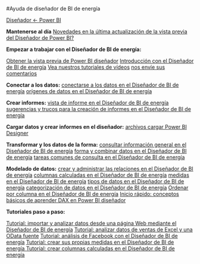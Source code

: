 <properties 
   pageTitle="Ayuda de diseñador de BI de energía" 
   description="Ayuda de diseñador de BI de energía" 
   services="powerbi" 
   documentationCenter="" 
   authors="v-anpasi" 
   manager="mblythe" 
   editor=""
   tags=""/>
 
<tags
   ms.service="powerbi"
   ms.devlang="NA"
   ms.topic="article"
   ms.tgt_pltfrm="NA"
   ms.workload="powerbi"
   ms.date="06/19/2015"
   ms.author="v-anpasi"/>

#Ayuda de diseñador de BI de energía

[Diseñador ← Power BI](https://support.powerbi.com/media/knowledgebase/topics/68530-power-bi-designer)

**Mantenerse al día** [Novedades en la última actualización de la vista previa del Diseñador de Power BI?](https://support.powerbi.com/media/knowledgebase/articles/489224-what-s-new-in-the-latest-power-bi-designer-preview)

**Empezar a trabajar con el Diseñador de BI de energía:**

[Obtener la vista previa de Power BI diseñador](https://support.powerbi.com/media/knowledgebase/articles/464158-get-the-power-bi-designer-preview) [Introducción con el Diseñador de BI de energía](https://support.powerbi.com/media/knowledgebase/articles/471664-getting-started-with-power-bi-designer) [Vea nuestros tutoriales de vídeos](https://support.powerbi.com/media/knowledgebase/articles/461292-power-bi-designer-videos) [nos envíe sus comentarios](https://support.powerbi.com/media/knowledgebase/articles/468442-send-us-feedback-about-power-bi-designer-preview)

**Conectar a los datos:** [conectarse a los datos en el Diseñador de BI de energía](https://support.powerbi.com/media/knowledgebase/articles/471635-connect-to-data-in-power-bi-designer) [orígenes de datos en el Diseñador de BI de energía](https://support.powerbi.com/media/knowledgebase/articles/471643-data-sources-in-power-bi-designer)

**Crear informes:** [vista de informe en el Diseñador de BI de energía](https://support.powerbi.com/media/knowledgebase/articles/461283-report-view-in-power-bi-designer) [sugerencias y trucos para la creación de informes en el Diseñador de BI de energía](https://support.powerbi.com/media/knowledgebase/articles/464157-tips-and-tricks-for-creating-reports-in-power-bi-d)

**Cargar datos y crear informes en el diseñador:** [archivos cargar Power BI Designer](https://support.powerbi.com/media/knowledgebase/articles/461278-upload-power-bi-designer-files)

**Transformar y los datos de la forma:** [consultar información general en el Diseñador de BI de energía](https://support.powerbi.com/media/knowledgebase/articles/471646-query-overview-in-power-bi-designer) [forma y combinar datos en el Diseñador de BI de energía](https://support.powerbi.com/media/knowledgebase/articles/471644-shape-and-combine-data-in-power-bi-designer) [tareas comunes de consulta en el Diseñador de BI de energía](https://support.powerbi.com/media/knowledgebase/articles/471648-common-query-tasks-in-power-bi-designer)

**Modelado de datos:** [crear y administrar las relaciones en el Diseñador de BI de energía](https://support.powerbi.com/media/knowledgebase/articles/464155-create-and-manage-relationships-in-power-bi-design) [columnas calculadas en el Diseñador de BI de energía](http://support.powerbi.com/media/knowledgebase/articles/590598) [medidas en el Diseñador de BI de energía](https://support.powerbi.com/media/knowledgebase/articles/554577-measures-in-power-bi-designer) [tipos de datos en el Diseñador de BI de energía](https://support.powerbi.com/media/knowledgebase/articles/558030-data-types-in-power-bi-designer) [categorización de datos en el Diseñador de BI de energía](http://support.powerbi.com/media/knowledgebase/articles/594282) [Ordenar por columna en el Diseñador de BI de energía](http://support.powerbi.com/media/knowledgebase/articles/592116) [Inicio rápido: conceptos básicos de aprender DAX en Power BI diseñador](https://support.powerbi.com/media/knowledgebase/articles/554619-quickstart-learn-dax-basics-in-power-bi-designer)


**Tutoriales paso a paso:**

[Tutorial: importar y analizar datos desde una página Web mediante el Diseñador de BI de energía](https://support.powerbi.com/media/knowledgebase/articles/461315-tutorial-importing-and-analyzing-data-from-a-web) [Tutorial: analizar datos de ventas de Excel y una OData fuente](https://support.powerbi.com/media/knowledgebase/articles/471597-tutorial-analyzing-sales-data-from-excel-and-an-o) [Tutorial: análisis de Facebook con el Diseñador de BI de energía](https://support.powerbi.com/media/knowledgebase/articles/461312-tutorial-facebook-analytics-using-power-bi-design) [Tutorial: crear sus propias medidas en el Diseñador de BI de energía ](https://support.powerbi.com/media/knowledgebase/articles/556656-tutorial-create-your-own-measures-in-power-bi-des) [Tutorial: crear columnas calculadas en el Diseñador de BI de energía](http://support.powerbi.com/media/knowledgebase/articles/590610)
